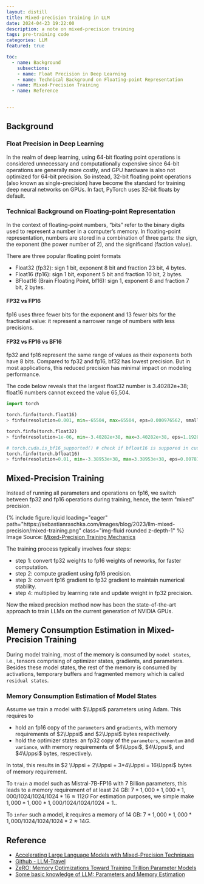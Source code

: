 ```yaml
---
layout: distill
title: Mixed-precision training in LLM
date: 2024-04-23 19:22:00
description: a note on mixed-precision training
tags: pre-training code 
categories: LLM
featured: true

toc:
  - name: Background
    subsections:
    - name: Float Precision in Deep Learning
    - name: Technical Background on Floating-point Representation
  - name: Mixed-Precision Training
  - name: Reference

  
---
```




## Background

### Float Precision in Deep Learning

<!--
When training deep neural networks on a GPU, we typically use a lower-than-maximum precision, namely, 32-bit floating point operations (in fact, PyTorch uses 32-bit floats by default). In contrast, in conventional scientific computing, we typically use 64-bit floats. In general, a larger number of bits corresponds to a higher precision, which lowers the chance of errors accumulating during computations. 
-->

In the realm of deep learning, using 64-bit floating point operations is considered unnecessary and computationally expensive since 64-bit operations are generally more costly, and GPU hardware is also not optimized for 64-bit precision. So instead, 32-bit floating point operations (also known as single-precision) have become the standard for training deep neural networks on GPUs. In fact, PyTorch uses 32-bit floats by default.


### Technical Background on Floating-point Representation

In the context of floating-point numbers, “bits” refer to the binary digits used to represent a number in a computer’s memory. In floating-point representation, numbers are stored in a combination of three parts: the sign, the exponent (the power number of 2), and the significand (faction value).


There are three popular floating point formats
- Float32 (fp32): sign 1 bit, exponent 8 bit and fraction 23 bit, 4 bytes.
- Float16 (fp16): sign 1 bit, exponent 5 bit and fraction 10 bit, 2 bytes.
- BFloat16 (Brain Floating Point, bf16): sign 1, exponent 8 and fraction 7 bit, 2 bytes.


#### FP32 vs FP16

fp16 uses three fewer bits for the exponent and 13 fewer bits for the fractional value: it represent a narrower range of numbers with less precisions.


#### FP32 vs FP16 vs BF16

fp32 and fp16 represent the same range of values as their exponents both have 8 bits. Compared to fp32 and fp16, bf32 has lowest precision. But in most applications, this reduced precision has minimal impact on modeling performance.

The code below reveals that the largest float32 number is 3.40282e+38; float16 numbers cannot exceed the value 65,504.

```python
import torch

torch.finfo(torch.float16)
> finfo(resolution=0.001, min=-65504, max=65504, eps=0.000976562, smallest_normal=6.10352e-05, tiny=6.10352e-05, dtype=float16)

torch.finfo(torch.float32)
> finfo(resolution=1e-06, min=-3.40282e+38, max=3.40282e+38, eps=1.19209e-07, smallest_normal=1.17549e-38, tiny=1.17549e-38, dtype=float32)

# torch.cuda.is_bf16_supported() # check if bfloat16 is suppored in cuda
torch.finfo(torch.bfloat16)
> finfo(resolution=0.01, min=-3.38953e+38, max=3.38953e+38, eps=0.0078125, smallest_normal=1.17549e-38, tiny=1.17549e-38, dtype=bfloat16)

```

## Mixed-Precision Training

Instead of running all parameters and operations on fp16, we switch between fp32 and fp16 operations during training, hence, the term “mixed” precision.


<div class="row mt-3">
    <div class="col-sm mt-3 mt-md-0">
        {% include figure.liquid loading="eager" path="https://sebastianraschka.com/images/blog/2023/llm-mixed-precision/mixed-training.png" class="img-fluid rounded z-depth-1" %}
    </div>
</div>
<div class="caption">
    Image Source: <a href="https://sebastianraschka.com/blog/2023/llm-mixed-precision-copy.html">Mixed-Precision Training Mechanics</a> 
</div>

The training process typically involves four steps:
- step 1: convert fp32 weights to fp16 weights of neworks, for faster computation.
- step 2: compute gradient using fp16 precision. 
- step 3: convert fp16 gradient to fp32 gradient to maintain numerical stability.
- step 4: multiplied by learning rate and update weight in fp32 precision.
  
Now the mixed precision method now has been the state-of-the-art approach to train LLMs on the current generation of NVIDIA GPUs.

## Memery Consumption Estimation in Mixed-Precision Training

During model training, most of the memory is consumed by `model states`, i.e., tensors comprising of optimizer states, gradients, and parameters. Besides these model states, the rest of the memory is consumed by activations, temporary buffers and fragmented memory which is called `residual states`.


### Memory Consumption Estimation of Model States

<!--
- `parameters` and `activations` are stored as fp16, enabling the use of the high throughput tensor core units on these GPUs. During mixed-precision training, both the forward and backward propagation are performed using fp16 weights and activations.
- To effectively compute and apply the updates at the end of the backward propagation, the mixed-precision `optimizer` keeps an fp32 copy of the parameters as well as an fp32 copy of all `the other optimizer states`.
-->


Assume we train a model with $\Uppsi$ parameters using Adam. This requires to 
- hold an fp16 copy of the `parameters` and `gradients`, with memory requirements of $2\Uppsi$ and $2\Uppsi$ bytes respectively.
- hold the optimizer states: an fp32 copy of the `parameters`, `momentum` and `variance`, with memory requirements of $4\Uppsi$, $4\Uppsi$, and $4\Uppsi$ bytes, respectively.

In total, this results in $2 \Uppsi + 2\Uppsi + 3*4\Uppsi = 16\Uppsi$ bytes of memory requirement. 

To `train` a model such as Mistral-7B-FP16 with 7 Billion parameters, this leads to a memory requirement of at least 24 GB: $7 * 1,000 * 1,000 * 1,000 / 1024 / 1024 / 1024 * 16 \approx 112G$ <d-footnote>For estimation purposes, we simple make $1,000 * 1,000 * 1,000 / 1024 / 1024 / 1024 = 1$.</d-footnote>.

To `infer` such a model, it requires a memory of $14$ GB: $7 * 1,000 * 1,000 * 1,000 / 1024 / 1024 / 1024 * 2 \approx 14G$.


 


## Reference 

- [Accelerating Large Language Models with Mixed-Precision Techniques](https://sebastianraschka.com/blog/2023/llm-mixed-precision-copy.html)
- [Github - LLM-Travel](https://github.com/Glanvery/LLM-Travel)
- [ZeRO: Memory Optimizations Toward Training Trillion Parameter Models](https://arxiv.org/pdf/1910.02054v3)
- [Some basic knowledge of LLM: Parameters and Memory Estimation](https://medium.com/@baicenxiao/some-basic-knowledge-of-llm-parameters-and-memory-estimation-b25c713c3bd8)
